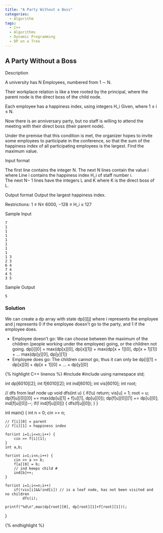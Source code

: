 ```yaml
---
title: "A Party Without a Boss"
categories:
  - Algorithm
tags:
  - C++
  - Algorithms
  - Dynamic Programming
  - DP on a Tree
---
```


## A Party Without a Boss

Description

A university has N Employees, numbered from 1 ∼ N.

Their workplace relation is like a tree rooted by the principal, where the parent node is the direct boss of the child node.

Each employee has a happiness index, using integers H_i Given, where 1 ≤ i ≤ N.

Now there is an anniversary party, but no staff is willing to attend the meeting with their direct boss (their parent node).

Under the premise that this condition is met, the organizer hopes to invite some employees to participate in the conference, so that the sum of the happiness index of all participating employees is the largest. Find the maximum value.

Input format

The first line contains the integer N.
The next N lines contain the value i where Line i contains the happiness index H_i of staff number i.  
The next N− 1 lines have the integers L and K where K is the direct boss of L.


Output format
Output the largest happiness index.

Restrictions:
1 ≤ N≤ 6000,
−128 ≤ H_i ≤ 127

Sample Input  
```
7
1
1
1
1
1
1
1
1 3
2 3
6 4
7 4
4 5
3 5
```

Sample Output
```
5
```

### Solution  
  
We can create a dp array with state dp[i][j] where i represents the employee and j represents 0 if the employee doesn't go to the party, and 1 if the employee does.

* Employee doesn't go: We can choose between the maximum of the children (people working under the employee) going, or the children not going. dp[i][0] = max(dp[x][0], dp[x][1]) + max(dp[x + 1][0], dp[x + 1][1]) + ... max(dp[y][0], dp[y][1])
* Employee does go: The children cannot go, thus it can only be dp[i][1] = dp[x][0] + dp[x + 1][0] + ... + dp[y][0]


{% highlight C++ linenos %}
#include <iostream>
#include <cstdio>
using namespace std;

int dp[6010][2];
int f[6010][2];
int ind[6010];
int vis[6010];
int root;

// dfs from leaf node up
void dfs(int u) {
    if(!u) return;
    vis[u] = 1;
    root = u;
    dp[f[u][0]][0] += max(dp[u][1] + f[u][1], dp[u][0]);
    dp[f[u][0]][1] += dp[u][0];
    ind[f[u][0]]--;
    if(! ind[f[u][0]]) {
      dfs(f[u][0]);
    }
}

int main() {
    int n = 0;
    cin >> n;

    // f[i][0] = parent
    // f[i][1] = happiness index

    for(int i=1;i<=n;i++) {
        cin >> f[i][1];
    }
    int a,b;

    for(int i=1;i<n;i++) {
        cin >> a >> b;
        f[a][0] = b;
        // ind keeps child #
        ind[b]++;
    }

    for(int i=1;i<=n;i++)
        if(!vis[i]&&!ind[i]) // is a leaf node, has not been visited and no children
            dfs(i);

    printf("%d\n",max(dp[root][0], dp[root][1]+f[root][1]));
}

{% endhighlight %}

